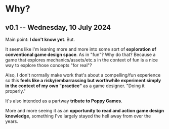 # Why?

## v0.1 -- Wednesday, 10 July 2024

Main point: **I don't know yet**. But.

It seems like I'm leaning more and more into some sort of **exploration of conventional game design space**. As in "fun"? Why do that? Because a game that explores mechanics/assets/etc.s in the context of fun is a nice way to explore those concepts "for real"?

Also, I don't normally make work that's about a compelling/fun experience so this **feels like a risky/embarrassing but worthwhile experiment simply in the context of my own "practice"** as a game designer. "Doing it properly."

It's also intended as a partway **tribute to Poppy Games**.

More and more seeing it as an **opportunity to read and action game design knowledge**, something I've largely stayed the hell away from over the years.